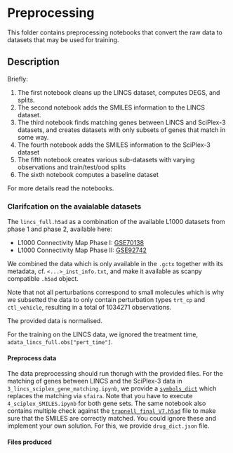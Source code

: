 # Preprocessing

This folder contains preprocessing notebooks that convert the raw data to datasets that may
be used for training. 

## Description
Briefly:
1. The first notebook cleans up the LINCS dataset, computes DEGS, and splits.
2. The second notebook adds the SMILES information to the LINCS dataset.
3. The third notebook finds matching genes between LINCS and SciPlex-3 datasets, and creates datasets with only subsets of genes that match in some way.
4. The fourth notebook adds the SMILES information to the SciPlex-3 dataset
5. The fifth notebook creates various sub-datasets with varying observations and  train/test/ood splits
6. The sixth notebook computes a baseline dataset

For more details read the notebooks.

### Clarifcation on the avaialable datasets

The `lincs_full.h5ad` as a combination of the available L1000 datasets from phase 1 and phase 2, available here: 
- L1000 Connectivity Map Phase I: [GSE70138](https://www.ncbi.nlm.nih.gov/geo/query/acc.cgi?acc=GSE70138)
- L1000 Connectivity Map Phase II: [GSE92742](https://www.ncbi.nlm.nih.gov/geo/query/acc.cgi?acc=GSE92742)

We combined the data which is only available in the `.gctx` together with its metadata, cf. `<...>_inst_info.txt`, and make it available as scanpy compatible `.h5ad` object. 

Note that not all perturbations correspond to small molecules which is why we subsetted the data to only contain perturbation types `trt_cp` and `ctl_vehicle`, resulting in a total of 1034271 observations.

The provided data is normalised. 

For the training on the LINCS data, we ignored the treatment time, `adata_lincs_full.obs["pert_time"]`.

#### Preprocess data 
The data preprocessing should run thorugh with the provided files. For the matching of genes between LINCS and the SciPlex-3 data in `3_lincs_sciplex_gene_matching.ipynb`, we provide a [`symbols_dict`](https://drive.google.com/file/d/16V5nyj3xKlsUk_cJtRYtkpFiglGzP9Xl/view?usp=sharing) which replaces the matching via `sfaira`. Note that you have to execute `4_sciplex_SMILES.ipynb` for both gene sets. The same notebook also contains multiple check against the [`trapnell_final_V7.h5ad`](https://drive.google.com/file/d/1_JUg631r_QfZhKl9NZXXzVefgCMPXE_9/view?usp=share_link) file to make sure that the SMILES are correctly matched. You could ignore these and implement your own solution. For this, we provide `drug_dict.json` file.

#### Files produced


